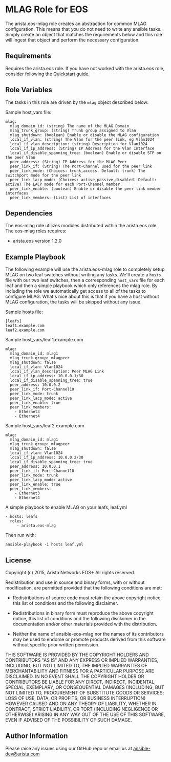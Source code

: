 MLAG Role for EOS
=================

The arista.eos-mlag role creates an abstraction for common MLAG configuration.
This means that you do not need to write any ansible tasks. Simply create
an object that matches the requirements below and this role will ingest that
object and perform the necessary configuration.

Requirements
------------

Requires the arista.eos role.  If you have not worked with the arista.eos role,
consider following the [Quickstart][quickstart] guide.

Role Variables
--------------

The tasks in this role are driven by the ``mlag`` object described below:

Sample host_vars file:

    mlag:
      mlag_domain_id: (string) The name of the MLAG Domain
      mlag_trunk_group: (string) Trunk group assigned to Vlan
      mlag_shutdown: (boolean) Enable or disable the MLAG configuration
      local_if_vlan: (string) The Vlan for the peer link, eg Vlan1024
      local_if_vlan_description: (string) Description for Vlan1024
      local_if_ip_address: (String) IP Address for the Vlan Interface
      local_if_disable_spanning_tree: (boolean) Enable or disable STP on the peer Vlan
      peer_address: (String) IP Address for the MLAG Peer
      peer_link_if: (String) The Port-Channel used for the peer link
      peer_link_mode: (Choices: trunk,access. Default: trunk) The switchport mode for the peer link
      peer_link_lacp_mode: (Choices: active,passive,disabled. Default: active) The LACP mode for each Port-Channel member.
      peer_link_enable: (boolean) Enable or disable the peer link member interfaces
      peer_link_members: (List) List of interfaces


Dependencies
------------

The eos-mlag role utilizes modules distributed within the arista.eos role.
The eos-mlag roles requires:

- arista.eos version 1.2.0

Example Playbook
----------------

The following example will use the arista.eos-mlag role to completely setup MLAG
on two leaf switches without writing any tasks. We'll create a ``hosts`` file
with our two leaf switches, then a corresponding ``host_vars`` file for each
leaf and then a simple playbook which only references the mlag role. By including
the role we automatically get access to all of the tasks to configure MLAG. What's
nice about this is that if you have a host without MLAG configuration, the
tasks will be skipped without any issue.


Sample hosts file:

    [leafs]
    leaf1.example.com
    leaf2.example.com

Sample host_vars/leaf1.example.com

    mlag:
      mlag_domain_id: mlag1
      mlag_trunk_group: mlagpeer
      mlag_shutdown: false
      local_if_vlan: Vlan1024
      local_if_vlan_description: Peer MLAG Link
      local_if_ip_address: 10.0.0.1/30
      local_if_disable_spanning_tree: true
      peer_address: 10.0.0.2
      peer_link_if: Port-Channel10
      peer_link_mode: trunk
      peer_link_lacp_mode: active
      peer_link_enable: true
      peer_link_members:
        - Ethernet3
        - Ethernet4

Sample host_vars/leaf2.example.com

    mlag:
      mlag_domain_id: mlag1
      mlag_trunk_group: mlagpeer
      mlag_shutdown: false
      local_if_vlan: Vlan1024
      local_if_ip_address: 10.0.0.2/30
      local_if_disable_spanning_tree: true
      peer_address: 10.0.0.1
      peer_link_if: Port-Channel10
      peer_link_mode: trunk
      peer_link_lacp_mode: active
      peer_link_enable: true
      peer_link_members:
        - Ethernet3
        - Ethernet4

A simple playbook to enable MLAG on your leafs, leaf.yml

    - hosts: leafs
      roles:
         - arista.eos-mlag

Then run with:

    ansible-playbook -i hosts leaf.yml

License
-------

Copyright (c) 2015, Arista Networks EOS+
All rights reserved.

Redistribution and use in source and binary forms, with or without
modification, are permitted provided that the following conditions are met:

* Redistributions of source code must retain the above copyright notice, this
  list of conditions and the following disclaimer.

* Redistributions in binary form must reproduce the above copyright notice,
  this list of conditions and the following disclaimer in the documentation
  and/or other materials provided with the distribution.

* Neither the name of ansible-eos-mlag nor the names of its
  contributors may be used to endorse or promote products derived from
  this software without specific prior written permission.

THIS SOFTWARE IS PROVIDED BY THE COPYRIGHT HOLDERS AND CONTRIBUTORS "AS IS"
AND ANY EXPRESS OR IMPLIED WARRANTIES, INCLUDING, BUT NOT LIMITED TO, THE
IMPLIED WARRANTIES OF MERCHANTABILITY AND FITNESS FOR A PARTICULAR PURPOSE ARE
DISCLAIMED. IN NO EVENT SHALL THE COPYRIGHT HOLDER OR CONTRIBUTORS BE LIABLE
FOR ANY DIRECT, INDIRECT, INCIDENTAL, SPECIAL, EXEMPLARY, OR CONSEQUENTIAL
DAMAGES (INCLUDING, BUT NOT LIMITED TO, PROCUREMENT OF SUBSTITUTE GOODS OR
SERVICES; LOSS OF USE, DATA, OR PROFITS; OR BUSINESS INTERRUPTION) HOWEVER
CAUSED AND ON ANY THEORY OF LIABILITY, WHETHER IN CONTRACT, STRICT LIABILITY,
OR TORT (INCLUDING NEGLIGENCE OR OTHERWISE) ARISING IN ANY WAY OUT OF THE USE
OF THIS SOFTWARE, EVEN IF ADVISED OF THE POSSIBILITY OF SUCH DAMAGE.

Author Information
------------------

Please raise any issues using our GitHub repo or email us at ansible-dev@arista.com

[quickstart]: http://ansible-eos.readthedocs.org/en/latest/quickstart.html
